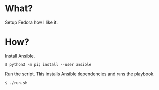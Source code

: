 # What?

Setup Fedora how I like it.

# How?

Install Ansible.

```
$ python3 -m pip install --user ansible
```

Run the script. This installs Ansible dependencies and runs the playbook.

```
$ ./run.sh
```
